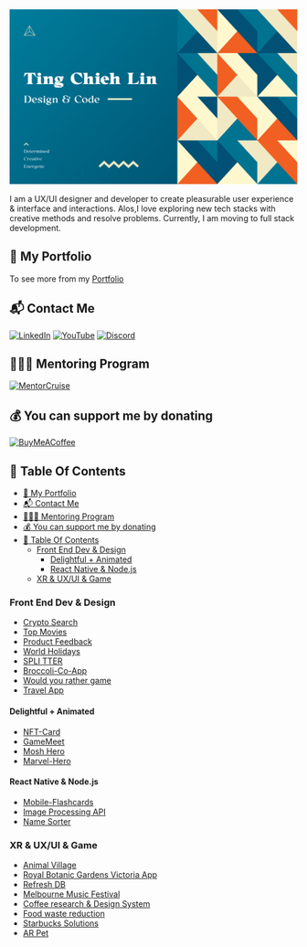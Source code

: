 <img src='./img/TCL_Header.png' alt='TCL-header'/>

I am a UX/UI designer and developer to create pleasurable user experience & interface and interactions. Alos,I love exploring new tech stacks with creative methods and resolve problems. Currently, I am moving to full stack development.

## 💼 My Portfolio

To see more from my [Portfolio](https://tingchiehlin.com/)

## 📬 Contact Me

[![LinkedIn](https://img.shields.io/badge/LinkedIn-%230077B5.svg?logo=linkedin&logoColor=white)](https://www.linkedin.com/in/cooloojayoo/)
[![YouTube](https://img.shields.io/badge/YouTube-%23FF0000.svg?logo=YouTube&logoColor=white)](https://www.youtube.com/@jaylinxr)
[![Discord](https://img.shields.io/badge/Discord-%237289DA.svg?logo=discord&logoColor=white)](https://discord.com/invite/vJtN5QtQtP)

## 🧑🏼‍🏫 Mentoring Program

<a href="https://mentorcruise.com/mentor/tingchiehlin/" target="_blank" rel="noopener noreferrer">
<img src="https://cdn.mentorcruise.com/img/banner/navy-booking-badge.svg" width="240" alt="MentorCruise">
</a>

## 💰 You can support me by donating

[![BuyMeACoffee](https://img.shields.io/badge/Buy%20Me%20a%20Coffee-ffdd00?style=for-the-badge&logo=buy-me-a-coffee&logoColor=black)](https://www.buymeacoffee.com/tingchiehlin)

## 📖 Table Of Contents

- [💼 My Portfolio](#-my-portfolio)
- [📬 Contact Me](#-contact-me)
- [🧑🏼‍🏫 Mentoring Program](#-mentoring-program)
- [💰 You can support me by donating](#-you-can-support-me-by-donating)
- [📖 Table Of Contents](#-table-of-contents)
  - [Front End Dev \& Design](#front-end-dev--design)
    - [Delightful + Animated](#delightful--animated)
    - [React Native \& Node.js](#react-native--nodejs)
  - [XR \& UX/UI \& Game](#xr--uxui--game)

### Front End Dev & Design

- [Crypto Search](https://github.com/TingChiehLin/crypto-search)
- [Top Movies](https://github.com/TingChiehLin/top-movies)
- [Product Feedback](https://github.com/TingChiehLin/product-feedback-app)
- [World Holidays](https://github.com/TingChiehLin/world-holidays)
- [SPLI TTER](https://github.com/TingChiehLin/spli-tter-ui)
- [Broccoli-Co-App](https://github.com/TingChiehLin/Broccoli-Co-App)
- [Would you rather game](https://github.com/TingChiehLin/Would-You-Rather-Game)
- [Travel App](https://github.com/TingChiehLin/Travel-App)

#### Delightful + Animated

- [NFT-Card](https://github.com/TingChiehLin/nft-card)
- [GameMeet](https://gamemeet.vercel.app/)
- [Mosh Hero](https://github.com/TingChiehLin/mosh_hero)
- [Marvel-Hero](https://github.com/TingChiehLin/marvel-hero)

#### React Native & Node.js

- [Mobile-Flashcards](https://github.com/TingChiehLin/Mobile-Flashcards)
- [Image Processing API](https://github.com/TingChiehLin/image-processing-api)
- [Name Sorter](https://github.com/TingChiehLin/name-sorter)

### XR & UX/UI & Game

- [Animal Village](https://tingchiehlin.com/animalvillage)
- [Royal Botanic Gardens Victoria App](https://tingchiehlin.com/royalbotanicgarden)
- [Refresh DB](https://github.com/TingChiehLin/ux-challenge-refresh-db)
- [Melbourne Music Festival](https://tingchiehlin.com/musicfestival)
- [Coffee research & Design System](https://tingchiehlin.com/coffeeresearch)
- [Food waste reduction](https://tingchiehlin.com/foodwaste)
- [Starbucks Solutions](https://tingchiehlin.com/startbucks)
- [AR Pet](https://tingchiehlin.com/arpet)
